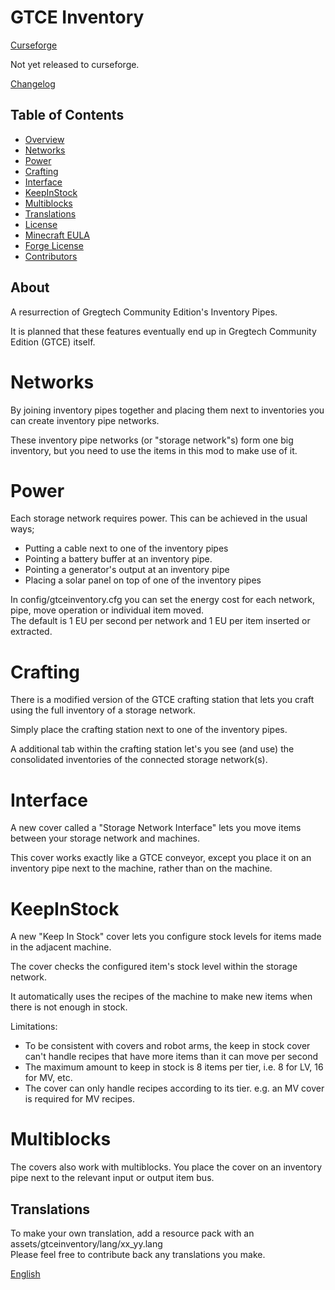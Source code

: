 # GTCE Inventory
[Curseforge](https://www.curseforge.com/minecraft/mc-mods/gtce-inventory)

Not yet released to curseforge.

[Changelog](CHANGELOG.md)

## Table of Contents
* [Overview](#about)
* [Networks](#networks)
* [Power](#power)
* [Crafting](#crafting)
* [Interface](#interface)
* [KeepInStock](#keepinstock)
* [Multiblocks](#multiblocks)
* [Translations](#translations)
* [License](LICENSE)
* [Minecraft EULA](https://www.minecraft.net/en-us/eula/)
* [Forge License](https://github.com/MinecraftForge/MinecraftForge/blob/1.16.x/LICENSE.txt)
* [Contributors](CONTRIBUTORS)

## About

A resurrection of Gregtech Community Edition's Inventory Pipes.

It is planned that these features eventually end up in Gregtech Community Edition (GTCE) itself.

# Networks

By joining inventory pipes together and placing them next to inventories you can create inventory pipe networks.

These inventory pipe networks (or "storage network"s) form one big inventory, but you need to use the items in this mod to make use of it.

# Power

Each storage network requires power. This can be achieved in the usual ways;

* Putting a cable next to one of the inventory pipes
* Pointing a battery buffer at an inventory pipe.
* Pointing a generator's output at an inventory pipe
* Placing a solar panel on top of one of the inventory pipes

In config/gtceinventory.cfg you can set the energy cost for each network, pipe, move operation or individual item moved.
<br> The default is 1 EU per second per network and 1 EU per item inserted or extracted.

# Crafting

There is a modified version of the GTCE crafting station that lets you craft using the full inventory of a storage network.

Simply place the crafting station next to one of the inventory pipes.

A additional tab within the crafting station let's you see (and use) the consolidated inventories of the connected storage network(s).

# Interface

A new cover called a "Storage Network Interface" lets you move items between your storage network and machines.

This cover works exactly like a GTCE conveyor, except you place it on an inventory pipe next to the machine, rather than on the machine.

# KeepInStock

A new "Keep In Stock" cover lets you configure stock levels for items made in the adjacent machine.

The cover checks the configured item's stock level within the storage network.

It automatically uses the recipes of the machine to make new items when there is not enough in stock.

Limitations:
* To be consistent with covers and robot arms, the keep in stock cover can't handle recipes that have more items than it can move per second
* The maximum amount to keep in stock is 8 items per tier, i.e. 8 for LV, 16 for MV, etc.
* The cover can only handle recipes according to its tier. e.g. an MV cover is required for MV recipes.

# Multiblocks

The covers also work with multiblocks. You place the cover on an inventory pipe next to the relevant input or output item bus.

## Translations
To make your own translation, add a resource pack with an assets/gtceinventory/lang/xx_yy.lang
<br>Please feel free to contribute back any translations you make.

[English](src/main/resources/assets/gtceinventory/lang/en_us.lang)